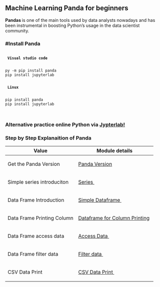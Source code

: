 <h2> Machine Learning Panda for beginners  </h2>

<b> Pandas </b> is one of the main tools used by data analysts nowadays and has been instrumental in boosting Python’s usage in the data scientist community.

<h3> #Install Panda</h3>

<div class="snippet-clipboard-content position-relative" data-snippet-clipboard-copy-content="Package configuration"><pre><code>
<b> Visual studio code </b>
<p> 
py -m pip install panda
pip install jupyterlab </p>
<b> Linux </b>
<p>
pip install panda 
pip install jupyterlab  
</p>
</code></pre></div>

<h3> Alternative practice online Python via <a href="https://hub.gke2.mybinder.org/user/ipython-ipython-in-depth-qm7xjaf0/notebooks/binder/Index.ipynb">Jypterlab!</a>&nbsp;  </h3>

<h3> Step by Step Explanaition of Panda </h3>

Value  | Module details
------------ | -------------
Get the Panda Version | <p><a href="https://github.com/rajkumarrt/pandas/blob/main/code/version.py"> Panda Version</a>&nbsp;</p>
Simple series introduciton | <p><a href="https://github.com/rajkumarrt/pandas/blob/main/code/series.py">Series </a>&nbsp;</p>
Data Frame Introduction | <p><a href="https://github.com/rajkumarrt/pandas/blob/main/code/simpledataframe.py"> Simple Dataframe </a>&nbsp;</p>
Data Frame Printing Column| <p><a href="https://github.com/rajkumarrt/pandas/blob/main/code/dataframewithcol.py">Dataframe for Column Printing</a>&nbsp;</p>
Data Frame access data| <p><a href="https://github.com/rajkumarrt/pandas/blob/main/code/accessdata.py">Access Data </a>&nbsp;</p>
Data Frame filter data| <p><a href="https://github.com/rajkumarrt/pandas/blob/main/code/filterdata.py"> Filter data </a>&nbsp;</p>
CSV Data Print| <p><a href="https://github.com/rajkumarrt/pandas/blob/main/code/csvdataprint.py"> CSV Data Print </a>&nbsp;</p>

